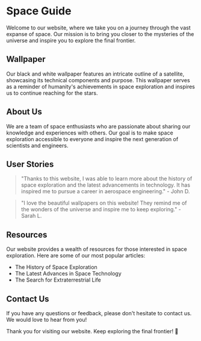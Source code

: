 <!--font:Montserrat-->

# Space Guide

Welcome to our website, where we take you on a journey through the vast expanse of space. Our mission is to bring you closer to the mysteries of the universe and inspire you to explore the final frontier.

## Wallpaper

Our black and white wallpaper features an intricate outline of a satellite, showcasing its technical components and purpose. This wallpaper serves as a reminder of humanity's achievements in space exploration and inspires us to continue reaching for the stars.

## About Us

We are a team of space enthusiasts who are passionate about sharing our knowledge and experiences with others. Our goal is to make space exploration accessible to everyone and inspire the next generation of scientists and engineers.

## User Stories

> "Thanks to this website, I was able to learn more about the history of space exploration and the latest advancements in technology. It has inspired me to pursue a career in aerospace engineering." - John D.

> "I love the beautiful wallpapers on this website! They remind me of the wonders of the universe and inspire me to keep exploring." - Sarah L.

## Resources

Our website provides a wealth of resources for those interested in space exploration. Here are some of our most popular articles:

- The History of Space Exploration
- The Latest Advances in Space Technology
- The Search for Extraterrestrial Life

## Contact Us

If you have any questions or feedback, please don't hesitate to contact us. We would love to hear from you!

Thank you for visiting our website. Keep exploring the final frontier! 🚀

<!--

Write me content for website with wallpaper which alt text is:

"A black and white outline of a satellite, with intricate details that showcase its technical components and purpose."

The name/title of the page should not be 1:1 copy of the alt text but rather a real content of the website which is using this wallpaper.

- Use markdown format 
- Start with heading
- Heading should be short and concise
- The content should look like a real website 
- The website should not be about the wallpaper, wallpaper is just a related background
- Heading should be contain work "wallpaper" or "background"
- Include real sections like references, contact, user stories, etc. use things relevant to the page purpose.
- Feel free to use structure like headings, bullets, numbering, blockquotes, paragraphs, horizontal lines, etc.
- You can use formatting like bold or _italic_
- You can include UTF-8 emojis
- Links should be only #hash anchors (and you can refer to the document itself)
- Do not include images


---


# Exploring the Final Frontier - A Space Enthusiast's Guide

Welcome to our website, where we take you on a journey through the vast expanse of space. Our mission is to bring you closer to the mysteries of the universe and inspire you to explore the final frontier.

## Wallpaper

Our black and white wallpaper features an intricate outline of a satellite, showcasing its technical components and purpose. This wallpaper serves as a reminder of humanity's achievements in space exploration and inspires us to continue reaching for the stars.

## About Us

We are a team of space enthusiasts who are passionate about sharing our knowledge and experiences with others. Our goal is to make space exploration accessible to everyone and inspire the next generation of scientists and engineers.

## User Stories

> "Thanks to this website, I was able to learn more about the history of space exploration and the latest advancements in technology. It has inspired me to pursue a career in aerospace engineering." - John D.

> "I love the beautiful wallpapers on this website! They remind me of the wonders of the universe and inspire me to keep exploring." - Sarah L.

## Resources

Our website provides a wealth of resources for those interested in space exploration. Here are some of our most popular articles:

- The History of Space Exploration
- The Latest Advances in Space Technology
- The Search for Extraterrestrial Life

## Contact Us

If you have any questions or feedback, please don't hesitate to contact us. We would love to hear from you!

Thank you for visiting our website. Keep exploring the final frontier! 🚀

-->
